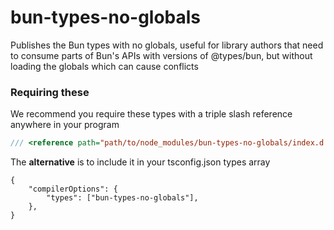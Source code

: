 # bun-types-no-globals

Publishes the Bun types with no globals, useful for library authors that need to consume parts of Bun's APIs with versions of @types/bun, but without loading the globals which can cause conflicts

### Requiring these

We recommend you require these types with a triple slash reference anywhere in your program

```ts
/// <reference path="path/to/node_modules/bun-types-no-globals/index.d.ts">
```

The **alternative** is to include it in your tsconfig.json types array

```jsonc
{
	"compilerOptions": {
		"types": ["bun-types-no-globals"],
	},
}
```
